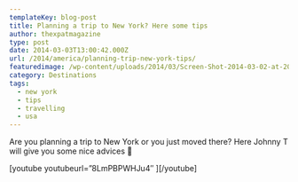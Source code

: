 ```yaml
---
templateKey: blog-post
title: Planning a trip to New York? Here some tips
author: thexpatmagazine
type: post
date: 2014-03-03T13:00:42.000Z
url: /2014/america/planning-trip-new-york-tips/
featuredimage: /wp-content/uploads/2014/03/Screen-Shot-2014-03-02-at-20.02.18.png
category: Destinations
tags:
  - new york
  - tips
  - travelling
  - usa
---
```


Are you planning a trip to New York or you just moved there? Here Johnny T will give you some nice advices 🙂

\[youtube youtubeurl=&#8221;8LmPBPWHJu4&#8243; \]\[/youtube\]
